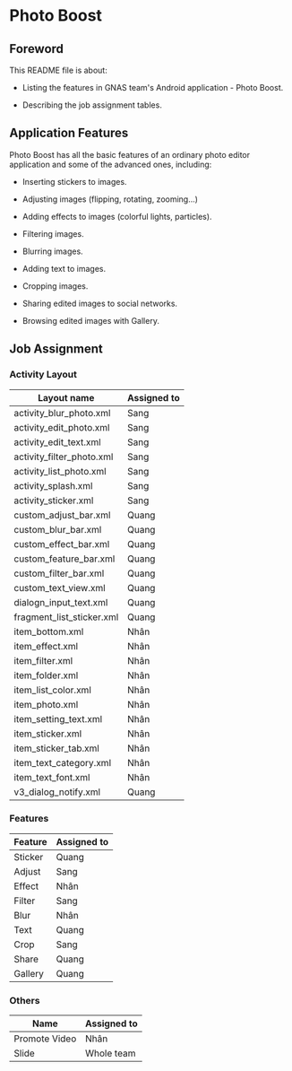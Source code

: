 # Photo Boost

## Foreword

This README file is about:

* Listing the features in GNAS team's Android application - Photo Boost.

* Describing the job assignment tables.

## Application Features

Photo Boost has all the basic features of an ordinary photo editor application and some of the advanced ones, including:

* Inserting stickers to images.

* Adjusting images (flipping, rotating, zooming...)

* Adding effects to images (colorful lights, particles).

* Filtering images.

* Blurring images.

* Adding text to images.

* Cropping images.

* Sharing edited images to social networks.

* Browsing edited images with Gallery.

## Job Assignment

### Activity Layout

|Layout name|Assigned to|
|-|-|
|activity_blur_photo.xml|Sang|
|activity_edit_photo.xml|Sang|
|activity_edit_text.xml|Sang|
|activity_filter_photo.xml|Sang|
|activity_list_photo.xml|Sang|
|activity_splash.xml|Sang|
|activity_sticker.xml|Sang|
|custom_adjust_bar.xml|Quang|
|custom_blur_bar.xml|Quang|
|custom_effect_bar.xml|Quang|
|custom_feature_bar.xml|Quang|
|custom_filter_bar.xml|Quang|
|custom_text_view.xml|Quang|
|dialogn_input_text.xml|Quang|
|fragment_list_sticker.xml|Quang|
|item_bottom.xml|Nhân|
|item_effect.xml|Nhân|
|item_filter.xml|Nhân|
|item_folder.xml|Nhân|
|item_list_color.xml|Nhân|
|item_photo.xml|Nhân|
|item_setting_text.xml|Nhân|
|item_sticker.xml|Nhân|
|item_sticker_tab.xml|Nhân|
|item_text_category.xml|Nhân|
|item_text_font.xml|Nhân|
|v3_dialog_notify.xml|Quang|

### Features

|Feature|Assigned to|
|-|-|
|Sticker|Quang|
|Adjust|Sang|
|Effect|Nhân|
|Filter|Sang|
|Blur|Nhân|
|Text|Quang|
|Crop|Sang|
|Share|Quang|
|Gallery|Quang|


### Others

|Name|Assigned to|
|-|-|
|Promote Video|Nhân|
|Slide|Whole team|
